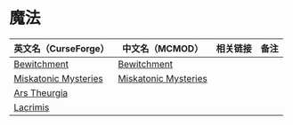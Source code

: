 # 魔法

| 英文名（CurseForge）                                                                      | 中文名（MCMOD）                                              | 相关链接 | 备注 |
| ----------------------------------------------------------------------------------------- | ------------------------------------------------------------ | -------- | ---- |
| [Bewitchment](https://www.curseforge.com/minecraft/mc-mods/bewitchment)                   | [Bewitchment](https://www.mcmod.cn/class/1127.html)          |          |      |
| [Miskatonic Mysteries](https://www.curseforge.com/minecraft/mc-mods/miskatonic-mysteries) | [Miskatonic Mysteries](https://www.mcmod.cn/class/4608.html) |          |      |
| [Ars Theurgia](https://www.curseforge.com/minecraft/mc-mods/ars-theurgia)                 |                                                              |          |      |
| [Lacrimis](https://www.curseforge.com/minecraft/mc-mods/lacrimis)                         |                                                              |          |      |
